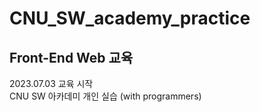 # CNU_SW_academy_practice
## Front-End Web 교육
2023.07.03 교육 시작
<br/>
CNU SW 아카데미 개인 실습 (with programmers)

